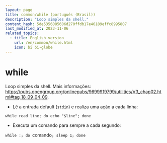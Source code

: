 ```yaml
---
layout: page
title: common/while (português (Brasil))
description: "Loop simples da shell."
content_hash: 5de5356085606d270ffdb17e46189effc8995807
last_modified_at: 2023-11-06
related_topics:
  - title: English version
    url: /en/common/while.html
    icon: bi bi-globe
---
```

# while

Loop simples da shell.
Mais informações: <https://pubs.opengroup.org/onlinepubs/9699919799/utilities/V3_chap02.html#tag_18_09_04_09>.

- Lê a entrada default (`stdin`) e realiza uma ação a cada linha:

`while read line; do echo "$line"; done`

- Executa um comando para sempre a cada segundo:

`while :; do `<span class="tldr-var badge badge-pill bg-dark-lm bg-white-dm text-white-lm text-dark-dm font-weight-bold">comando</span>`; sleep 1; done`
